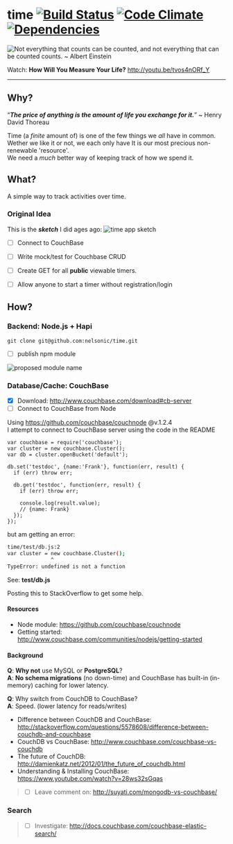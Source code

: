 time [![Build Status](https://travis-ci.org/nelsonic/time.png?branch=master)](https://travis-ci.org/nelsonic/time) [![Code Climate](https://codeclimate.com/github/nelsonic/time.png)](https://codeclimate.com/github/nelsonic/time) [![Dependencies](https://david-dm.org/nelsonic/time.png?theme=shields.io)](https://david-dm.org/nelsonic/time)
============
![Not everything that counts can be counted,
and not everything that can be counted counts. ~ Albert Einstein
](http://i.imgur.com/ESOb79D.png "Not everything that counts can be counted")


Watch: **How Will You Measure Your Life?** http://youtu.be/tvos4nORf_Y

- - -

## Why?

“***The price of anything is the amount of life you exchange for it.***”
~ Henry David Thoreau

Time (a *finite* amount of) is one of the few things we *all* have in common. <br />
Wether we like it or not, we each only have
It is our most precious non-renewable 'resource'. <br />
We need a *much* better way of keeping track of how we spend it.

## What?

A simple way to track activities over time.

### Original Idea

This is the ***sketch*** I did ages ago:
![time app sketch](https://raw.github.com/nelsonic/nelsonic.github.io/master/img/time-app-sketch.jpeg)

- [ ] Connect to CouchBase
- [ ] Write mock/test for Couchbase CRUD
- [ ] Create GET for all **public** viewable timers.
- [ ] Allow anyone to start a timer without registration/login



## How?

### Backend: Node.js + Hapi

```
git clone git@github.com:nelsonic/time.git
```
- [ ] publish npm module

![proposed module name](http://i.imgur.com/zvkM5k8.png)


### Database/Cache: CouchBase


- [x] Download: http://www.couchbase.com/download#cb-server
- [ ] Connect to CouchBase from Node

Using https://github.com/couchbase/couchnode @v.1.2.4 <br/>
I attempt to connect to CouchBase server using the code in the README

```
var couchbase = require('couchbase');
var cluster = new couchbase.Cluster();
var db = cluster.openBucket('default');

db.set('testdoc', {name:'Frank'}, function(err, result) {
  if (err) throw err;

  db.get('testdoc', function(err, result) {
    if (err) throw err;

    console.log(result.value);
    // {name: Frank}
  });
});
```

but am getting an error:

```sh
time/test/db.js:2
var cluster = new couchbase.Cluster();
              ^
TypeError: undefined is not a function
```
See: **test/db.js**

Posting this to StackOverflow to get some help.

#### Resources

- Node module: https://github.com/couchbase/couchnode
- Getting started: http://www.couchbase.com/communities/nodejs/getting-started

#### Background

**Q**: **Why not** use MySQL or **PostgreSQL**? <br />
**A**: **No schema migrations** (no down-time) and CouchBase
has built-in (in-memory) caching for lower latency.

**Q**: Why switch from CouchDB to CouchBase? <br />
**A**: Speed. (lower latency for reads/writes)

- Difference between CouchDB and CouchBase:
http://stackoverflow.com/questions/5578608/difference-between-couchdb-and-couchbase
- CouchDB vs CouchBase: http://www.couchbase.com/couchbase-vs-couchdb
- The future of CouchDB: http://damienkatz.net/2012/01/the_future_of_couchdb.html
- Understanding & Installing CouchBase: https://www.youtube.com/watch?v=28ws32sGqas

> - [ ] Leave comment on: http://suyati.com/mongodb-vs-couchbase/

### Search

> - [ ] Investigate: http://docs.couchbase.com/couchbase-elastic-search/
